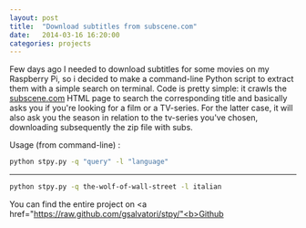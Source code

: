 ```yaml
---
layout: post
title:  "Download subtitles from subscene.com"
date:   2014-03-16 16:20:00
categories: projects
---
```


Few days ago I needed to download subtitles for some movies on my Raspberry Pi, so i decided to make a command-line Python script to extract them with a simple search on terminal. Code is pretty simple: it crawls the <a href="http://www.subscene.com">subscene.com</a> HTML page to search the corresponding title and basically asks you if you're looking for a film or a TV-series. For the latter case, it will also ask you the season in relation to the tv-series you've chosen, downloading subsequently the zip file with subs.

Usage (from command-line) :

```bash
python stpy.py -q "query" -l "language"
```
----

```bash
python stpy.py -q the-wolf-of-wall-street -l italian
```

You can find the entire project on <a href="https://raw.github.com/gsalvatori/stpy/"<b>Github</b></a>

